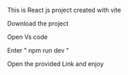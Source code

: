 This is React js project created with vite

Download the project

Open Vs code

Enter " npm run dev "

Open the provided Link and enjoy
